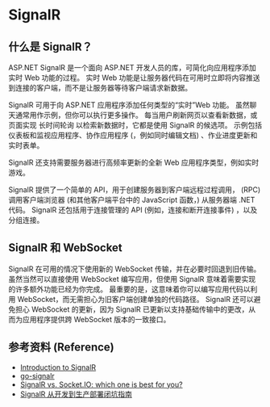 # SignalR

## 什么是 SignalR？

ASP.NET SignalR 是一个面向 ASP.NET 开发人员的库，可简化向应用程序添加实时 Web 功能的过程。 实时 Web 功能是让服务器代码在可用时立即将内容推送到连接的客户端，而不是让服务器等待客户端请求新数据。

SignalR 可用于向 ASP.NET 应用程序添加任何类型的“实时”Web 功能。 虽然聊天通常用作示例，但你可以执行更多操作。 每当用户刷新网页以查看新数据，或页面实现 长时间轮询 以检索新数据时，它都是使用 SignalR 的候选项。 示例包括仪表板和监视应用程序、协作应用程序 (，例如同时编辑文档) 、作业进度更新和实时表单。

SignalR 还支持需要服务器进行高频率更新的全新 Web 应用程序类型，例如实时游戏。

SignalR 提供了一个简单的 API，用于创建服务器到客户端远程过程调用， (RPC) 调用客户端浏览器 (和其他客户端平台中的 JavaScript 函数，) 从服务器端 .NET 代码。 SignalR 还包括用于连接管理的 API (例如，连接和断开连接事件) ，以及分组连接。

## SignalR 和 WebSocket

SignalR 在可用的情况下使用新的 WebSocket 传输，并在必要时回退到旧传输。 虽然当然可以直接使用 WebSocket 编写应用，但使用 SignalR 意味着需要实现的许多额外功能已经为你完成。 最重要的是，这意味着你可以编写应用代码以利用 WebSocket，而无需担心为旧客户端创建单独的代码路径。 SignalR 还可以避免担心 WebSocket 的更新，因为 SignalR 已更新以支持基础传输中的更改，从而为应用程序提供跨 WebSocket 版本的一致接口。

## 参考资料 (Reference)

- [Introduction to SignalR](https://learn.microsoft.com/en-us/aspnet/signalr/overview/getting-started/introduction-to-signalr)
- [go-signalr](https://github.com/philippseith/signalr)
- [SignalR vs. Socket.IO: which one is best for you?](https://ably.com/topic/signalr-vs-socketio)
- [SignalR 从开发到生产部署闭坑指南](https://juejin.cn/post/7021724750942568456)
